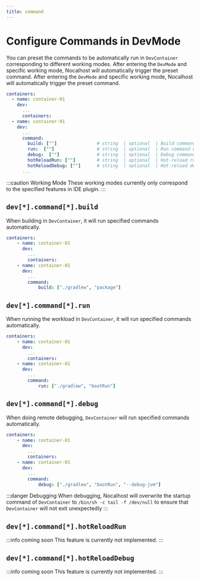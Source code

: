 ```yaml
---
title: command
---
```


# Configure Commands in DevMode

You can preset the commands to be automatically run in `DevContainer` corresponding to different working modes. After entering the `DevMode` and specific working mode, Nocalhost will automatically trigger the preset command. After entering the `DevMode` and specific working mode, Nocalhost will automatically trigger the preset command.

```yaml
containers:
  - name: container-01
    dev:
      ...
      containers:
  - name: container-01
    dev:
      ...
      command:
        build: [""]               # string  | optional  | Build command of the workload
        run:  [""]                # string  | optional  | Run command of the workload
        debug:  [""]              # string  | optional  | Debug command of the workload
        hotReloadRun: [""]        # string  | optional  | Hot-reload run command of the workload
        hotReloadDebug: [""]      # string  | optional  | Hot-reload debug command of the workload
      ...
```

:::caution Working Mode 
These working modes currently only correspond to the specified features in IDE plugin. 
:::

## `dev[*].command[*].build`

When building in `DevContainer`, it will run specified commands automatically.

```yaml
containers:
    - name: container-01
      dev:
        ...
        containers:
    - name: container-01
      dev:
        ...
        command:
            build: ["./gradlew", "package"]
```

## `dev[*].command[*].run`

When running the workload in `DevContainer`, it will run specified commands automatically.

```yaml
containers:
    - name: container-01
      dev:
        ...
        containers:
    - name: container-01
      dev:
        ...
        command:
            run: ["./gradlew", "bootRun"]
```

## `dev[*].command[*].debug`

When doing remote debugging, `DevContainer` will run specified commands automatically.

```yaml
containers:
    - name: container-01
      dev:
        ...
        containers:
    - name: container-01
      dev:
        ...
        command:
            debug: ["./gradlew", "bootRun", "--debug-jvm"]
```

:::danger Debugging 
When debugging, Nocalhost will overwrite the startup command of `DevContainer` to `/bin/sh -c tail -f /dev/null` to ensure that `DevContainer` will not exit unexpectedly 
:::

## `dev[*].command[*].hotReloadRun`

:::info coming soon 
This feature is currently not implemented. 
:::

## `dev[*].command[*].hotReloadDebug`

:::info coming soon 
This feature is currently not implemented. 
:::